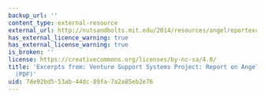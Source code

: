 ```yaml
---
backup_url: ''
content_type: external-resource
external_url: http://nutsandbolts.mit.edu/2014/resources/angelreportexcerpts.pdf
has_external_licence_warning: true
has_external_license_warning: true
is_broken: ''
license: https://creativecommons.org/licenses/by-nc-sa/4.0/
title: 'Excerpts from: Venture Support Systems Project: Report on Angel Investors
  (PDF)'
uid: 7de92bd5-53ab-44dc-89fa-7a2a85eb2e76
---
```

